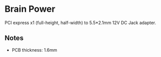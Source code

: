 # Brain Power

PCI express x1 (full-height, half-width) to 5.5*2.1mm 12V DC Jack adapter.

## Notes

* PCB thickness: 1.6mm